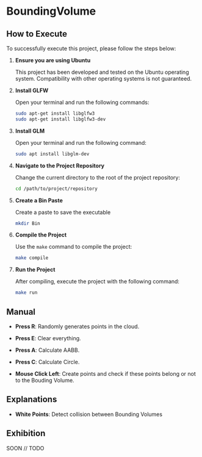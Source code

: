 # BoundingVolume


## How to Execute

To successfully execute this project, please follow the steps below:

1. **Ensure you are using Ubuntu**

   This project has been developed and tested on the Ubuntu operating system. Compatibility with other operating systems is not guaranteed.

2. **Install GLFW**

   Open your terminal and run the following commands:

   ```bash
   sudo apt-get install libglfw3
   sudo apt-get install libglfw3-dev
   ```

3. **Install GLM**

   Open your terminal and run the following command:

   ```bash
   sudo apt install libglm-dev
   ```

4. **Navigate to the Project Repository**

   Change the current directory to the root of the project repository:

   ```bash
   cd /path/to/project/repository
   ```

5. **Create a Bin Paste**

   Create a paste to save the executable

   ```bash
   mkdir Bin
   ```

6. **Compile the Project**

   Use the `make` command to compile the project:

   ```bash
   make compile
   ```

7. **Run the Project**

   After compiling, execute the project with the following command:

   ```bash
   make run
   ```

## Manual

- **Press R**: Randomly generates points in the cloud.
- **Press E**: Clear everything.
- **Press A**: Calculate AABB.
- **Press C**: Calculate Circle.

- **Mouse Click Left**: Create points and check if these points belong or not to the Bouding Volume.

## Explanations
- **White Points**: Detect collision between Bounding Volumes

## Exhibition

SOON // TODO